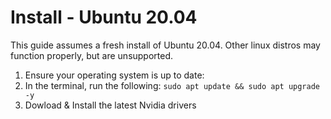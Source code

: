 # Install - Ubuntu 20.04
This guide assumes a fresh install of Ubuntu 20.04. Other linux distros may function properly, but are unsupported.

1. Ensure your operating system is up to date:
  1. In the terminal, run the following: `sudo apt update && sudo apt upgrade -y`
1. Dowload & Install the latest Nvidia drivers
